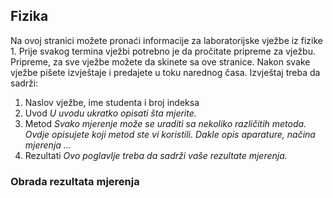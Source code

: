 ## Fizika 
Na ovoj stranici možete pronaći informacije za laboratorijske vježbe iz fizike 1. Prije svakog termina vježbi potrebno je da pročitate pripreme za vježbu. Pripreme, za sve vježbe možete da skinete sa ove stranice. Nakon svake vježbe pišete izvještaje i predajete u toku narednog časa. Izvještaj treba da sadrži:
1. Naslov vježbe, ime studenta i broj indeksa
2. Uvod
*U uvodu ukratko opisati šta mjerite.*
3. Metod
*Svako mjerenje može se uraditi sa nekoliko različitih metoda. Ovdje opisujete koji metod ste vi koristili. Dakle opis aparature, načina mjerenja ...*
4. Rezultati
*Ovo poglavlje treba da sadrži vaše rezultate mjerenja.*
### Obrada rezultata mjerenja



